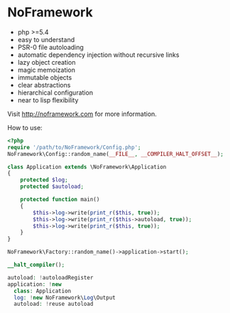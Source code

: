 NoFramework
===========

- php >=5.4
- easy to understand
- PSR-0 file autoloading
- automatic dependency injection without recursive links
- lazy object creation
- magic memoization
- immutable objects
- clear abstractions
- hierarchical configuration
- near to lisp flexibility

Visit http://noframework.com for more information.

How to use:

```php
<?php
require '/path/to/NoFramework/Config.php';
NoFramework\Config::random_name(__FILE__, __COMPILER_HALT_OFFSET__);

class Application extends \NoFramework\Application
{
    protected $log;
    protected $autoload;

    protected function main()
    {
        $this->log->write(print_r($this, true));
        $this->log->write(print_r($this->autoload, true));
        $this->log->write(print_r($this, true));
    }
}

NoFramework\Factory::random_name()->application->start();

__halt_compiler();

autoload: !autoloadRegister
application: !new
  class: Application
  log: !new NoFramework\Log\Output
  autoload: !reuse autoload
```


